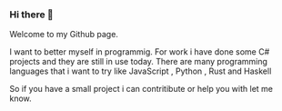 ### Hi there 👋
Welcome to my Github page. 

I want to better myself in programmig. For work i have done some C# projects and they are still in use today. 
There are many programming languages that i want to try like JavaScript , Python , Rust and Haskell

So if you have a small project i can contritibute or help you with let me know. 



<!--
**RoyAlbinus/RoyAlbinus** is a ✨ _special_ ✨ repository because its `README.md` (this file) appears on your GitHub profile.

Here are some ideas to get you started:

- 🔭 I’m currently working on ...
- 🌱 I’m currently learning ...
- 👯 I’m looking to collaborate on ...
- 🤔 I’m looking for help with ...
- 💬 Ask me about ...
- 📫 How to reach me: ...
- 😄 Pronouns: ...
- ⚡ Fun fact: ...
-->
